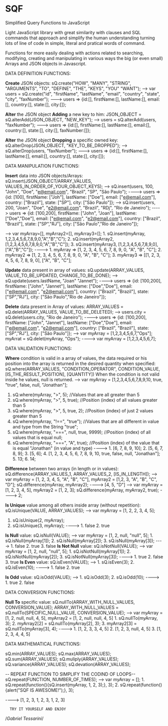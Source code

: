 # SQF
Simplified Query Functions to JavaScript

Light JavaScript library with great similarity with clauses and SQL commands that approach and simplify the human understanding turning lots of line of code in simple, literal and pratical words of command.

Functions for more easily dealing with actions related to searching, modifying, creating and manipulating in various ways the big (or even small) Arrays and JSON objects in Javascript.

DATA DEFINITION FUNCTIONS:

**Create** JSON objects: 
sQ.create("HOW", "MANY", "STRING", "ARGUMENTS", "TO", "DEFINE", "THE", "KEYS", "YOU" "WANT");
--> var users = sQ.create("id", "firstName", "lastName", "email", "country", "state", "city", "faxNumber");
---> users => {id:[], firstName:[], lastName:[], email:[], country:[], state:[], city:[]};     

**Alter** the JSON object **Adding** a new key to him:
JSON_OBJECT = sQ.alterAdd(JSON_OBJECT, "NEW_KEY");
--> users = sQ.alterAdd(users, "faxNumber");
---> users => {id:[], firstName:[], lastName:[], email:[], country:[], state:[], city:[], faxNumber:[]};     

**Alter** the JSON object **Dropping** a specific owned key:
sQ.alterDrop(JSON_OBJECT, "KEY_TO_BE_DROPPED");
--> sQ.alterDrop(users, "faxNumber");
---> users => {id:[], firstName:[], lastName:[], email:[], country:[], state:[], city:[]};     

DATA MANIPULATION FUNCTIONS:

**Insert** data into JSON objects/Arrays: 
sQ.insert(JSON_OBJECT/ARRAY_VALUES, VALUES_IN_ORDER_OF_YOUR_OBJECT_KEYS);
--> sQ.insert(users, 100, "John", "Doe", "e@email.com", "Brazil", "SP", "São Paulo");
----> users => {id: [100], firstName: ["Joh"], lastName: ["Doe"], email: ["e@email.com"], country: ["Brazil"], state: ["SP"], city: ["São Paulo"]};
--> sQ.insert(users, 200, "Joan", "Doe", "e2@email.com", "Brazil", "RDj", "Rio de Janeiro");
----> users => {id: [100,200], firstName: ["John", "Joan"], lastName: ["Doe","Doe"], email: ["e@email.com", "e2@email.com"], country: ["Brazil", "Brazil"], state: ["SP","RJ"], city: ["São Paulo","Rio de Janeiro"]};
       
--> var myArray=[], myArray2=[], myArray3=[];
    1.  sQ.insert(myArray, 1,2,3,4,5,6,7,8,9,0,"A","B","C");
    2.  sQ.insert(myArray2, [1,2,3,4,5,6,7,8,9,0,"A","B","C"]);
    3.  sQ.insert(myArray3, [1,2,3,4,5,6,7,8,9,0],["A","B","C"]);
---->  1.  myArray => [1, 2, 3, 4, 5, 6, 7, 8, 9, 0, "A", "B", "C"];
       2.  myArray2 => [1, 2, 3, 4, 5, 6, 7, 8, 9, 0, "A", "B", "C"];
       3.  myArray3 => [[1, 2, 3, 4, 5, 6, 7, 8, 9, 0], ["A", "B", "C"];
 
**Update** data present in array of values:
sQ.update(ARRAY_VALUES, VALUE_TO_BE_UPDATED, CHANGE_TO_BE_DONE);
--> sQ.update(users.lastName, "Joan" "Jannet");
----> users => {id: [100,200], firstName: ["John", "Jannet"], lastName: ["Doe","Doe"], email: ["e@email.com", "e2@email.com"], country: ["Brazil", "Brazil"], state: ["SP","RJ"], city: ["São Paulo","Rio de Janeiro"]}; 

**Delete** data present in Array of values:
ARRAY_VALUES = sQ.delet(ARRAY_VALUES, VALUE_TO_BE_DELETED);
--> users.city = sQ.delet(users.city, "Rio de Janeiro");
----> users => {id: [100,200], firstName: ["John", "Jannet"], lastName: ["Doe","Doe"], email: ["e@email.com", "e2@email.com"], country: ["Brazil", "Brazil"], state: ["SP","RJ"], city: ["São Paulo"]}; 
--> var myArray = [1,2,3,4,5,6,7,"Ops"];
    myArrat = sQ.delet(myArray, "Ops");
----> var myArray = [1,2,3,4,5,6,7];


DATA VALIDATION FUNCTIONS:

**Where** condition is valid in a array of values, the data required or his position into the array is returned in the desired quantity when specified:
sQ.where(ARRAY_VALUES, "CONDITION_OPERATOR", CONDITION_VALUE, [IS_THE_RESULT_POSITION], [QUANTITY])
When the condition is not valid inside he values, null is returned.
--> var myArray = [1,2,3,4,5,6,7,8,9,10, true, "true", false, null, "Jonathan"];
  1.  sQ.where(myArray, ">", 5);            //Values that are all greater than 5
  2.  sQ.where(myArray, ">", 5, true);      //Position (index) of all values greater than 5
  3.  sQ.where(myArray, ">", 5, true, 2);   //Position (index) of just 2 values greater than 5
  4.  sQ.where(myArray, "!==", "true");     //Values that are all different in value and type from the String "true";
  5.  sQ.where(myArray, "===", null, true, 9999);  //Position (index) of all values that is equal null;
  6.  sQ.where(myArray, "===", "A", true);  //Position (index) of the value that is equal "Jonathan" (in value and type) 
----> 1.   [6, 7, 8, 9, 10];
      2.   [5, 6, 7, 8, 9];
      3.   [5, 6];
      4.   [1, 2, 3, 4, 5, 6, 7, 8, 9, 10, true, false, null, "Jonathan"];
      5.   13;
      6.   14;
      
**Difference** between two arrays (in length or in values):
sQ.difference(ARRAY_VALUES_1, ARRAY_VALUES_2, [IS_IN_LENGTH]);
--> var myArray = [1, 2, 3, 4, 5, "A", "B", "C"], myArray2 = [1,2, 3, "A", "B", "C", "D"];
    sQ.difference(myArray, myArray2);
----> [4, 5, "D"]
--> var myArray = [1, 2, 3, 4, 5], myArray2 = [1, 2, 3];
   sQ.difference(myArray, myArray2, true);
----> 2;

**Is Unique** value among all others inside array (without repetition):
sQ.isUnique(VALUE, ARRAY_VALUES);
--> var myArray = [1, 2, 2, 3, 4, 5];

   1.  sQ.isUnique(2, myArray);
   2.  sQ.isUnique(3, myArray);
---->  1.   false
       2.   true
 
**Is Null** value:
sQ.isNull(VALUE);
--> var myArray = [1, 2, null, "null", 5];
    1.  sQ.isNull(myArray[1]);
    2.  sQ.isNull(myArray[2]);
    3.  sQ.isNull(myArray[3]);
---->  1.  false
       2.  true
       3.  false
**Is Not Null** value:
sQ.isNotNull(VALUE);
--> var myArray = [1, 2, null, "null", 5];
    1.  sQ.isNotNull(myArray[1]);
    2.  sQ.isNotNull(myArray[2]);
    3.  sQ.isNotNull(myArray[3]);
---->  1.  true
       2.  false
       3.  true
**Is Even** value:
sQ.isEven(VALUE);
-->  1.  sQ.isEven(3);
     2.  sQ.isEven(10);
----> 1.   false
      2.   true
      
**Is Odd** value:
sQ.isOdd(VALUE);
-->  1.  sQ.isOdd(3);
     2.  sQ.isOdd(10);
----> 1.   true
      2.   false
      
DATA CONVERSION FUNCTIONS:

**Null To** specific value:
sQ.nullTo(ARRAY_WITH_NULL_VALUES, CONVERSION_VALUE);
ARRAY_WITH_NULL_VALUES = sQ.nullTo(SPECIFIC_NULL_VALUE, CONVERSION_VALUE);
--> var myArray = [1, 2, null, null, 4, 5], myArray2 = [1, 2, null, null, 4, 5]
    1.  sQ.nullTo(myArray, 3);
    2.  myArray2[2] = sQ.nullTo(myArray[2], 3);
    3.  myArray2[3] = sQ.nullTo(myArray[3], 4);
---->  1.  [1, 2, 3, 3, 4, 5]
       2.  [1, 2, 3, null, 4, 5]
       3.  [1, 2, 3, 4, 4, 5]
 
DATA MATHEMATICAL FUNCTIONS:

sQ.min(ARRAY_VALUES);
sQ.max(ARRAY_VALUES);
sQ.sum(ARRAY_VALUES);
sQ.muliply(ARRAY_VALUES);
sQ.variance(ARRAY_VALUES);
sQ.devation(ARRAY_VALUES);

-- REPEAT FUNCTION TO SIMPLIFY THE CODIND OF LOOPS--
sQ.repeat(FUNCTION, NUMBER_OF_TIMES);
--> var myArray = [];
    1.  sQ.repeat(function(){sQ.insert(myArray, 1, 2, 3);}, 3);
    2.  sQ.repeat(function(){alert("SQF IS AWESOME!");}, 3);
    
----> [1, 2, 3, 1, 2, 3, 1, 2, 3]

      TRY IT YOURSELF AND ENJOY

/*Gabriel Tessarini*/
